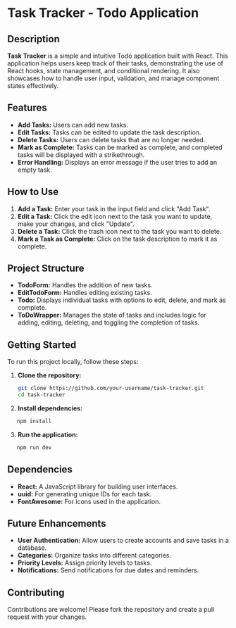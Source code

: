 # Task Tracker - Todo Application

## Description

**Task Tracker** is a simple and intuitive Todo application built with React. This application helps users keep track of their tasks, demonstrating the use of React hooks, state management, and conditional rendering. It also showcases how to handle user input, validation, and manage component states effectively.

## Features

- **Add Tasks:** Users can add new tasks.
- **Edit Tasks:** Tasks can be edited to update the task description.
- **Delete Tasks:** Users can delete tasks that are no longer needed.
- **Mark as Complete:** Tasks can be marked as complete, and completed tasks will be displayed with a strikethrough.
- **Error Handling:** Displays an error message if the user tries to add an empty task.

## How to Use

1. **Add a Task:** Enter your task in the input field and click "Add Task".
2. **Edit a Task:** Click the edit icon next to the task you want to update, make your changes, and click "Update".
3. **Delete a Task:** Click the trash icon next to the task you want to delete.
4. **Mark a Task as Complete:** Click on the task description to mark it as complete.

## Project Structure

- **TodoForm:** Handles the addition of new tasks.
- **EditTodoForm:** Handles editing existing tasks.
- **Todo:** Displays individual tasks with options to edit, delete, and mark as complete.
- **ToDoWrapper:** Manages the state of tasks and includes logic for adding, editing, deleting, and toggling the completion of tasks.

## Getting Started

To run this project locally, follow these steps:

1. **Clone the repository:**
   ```sh
   git clone https://github.com/your-username/task-tracker.git
   cd task-tracker
2. **Install dependencies:**
```sh
   npm install
````
3. **Run the application:**
```sh
   npm run dev
````

## Dependencies

- **React:** A JavaScript library for building user interfaces.
- **uuid:** For generating unique IDs for each task.
- **FontAwesome:** For icons used in the application.

## Future Enhancements

- **User Authentication:** Allow users to create accounts and save tasks in a database.
- **Categories:** Organize tasks into different categories.
- **Priority Levels:** Assign priority levels to tasks.
- **Notifications:** Send notifications for due dates and reminders.

## Contributing

Contributions are welcome! Please fork the repository and create a pull request with your changes.
